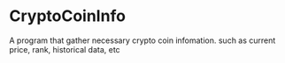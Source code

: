 # CryptoCoinInfo
A program that gather necessary crypto coin infomation. such as current price, rank, historical data, etc
